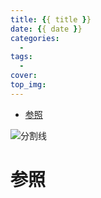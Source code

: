 ```yaml
---
title: {{ title }}
date: {{ date }}
categories:
  -
tags:
  -
cover:
top_img:
---
```



<!--
 * @?: *********************************************************************
 * @Author: Weidows
 * @LastEditors: Weidows
 * @LastEditTime: 2021-02-18 18:17:53
 * @FilePath: \Weidowsd:\Game\Github\Blog-private\scaffolds\post.md
 * @Description:
 * @!: *********************************************************************
-->

- [参照](#参照)

![分割线](https://cdn.jsdelivr.net/gh/Weidows/Images@master/img/divider.png)

# 参照
